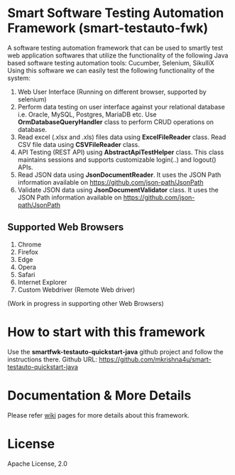 # Smart Software Testing Automation Framework (smart-testauto-fwk)
A software testing automation framework that can be used to smartly test web application softwares that utilize the functionality of the following Java based software testing automation tools: Cucumber, Selenium, SikulliX
Using this software we can easily test the following functionality of the system:

1.  Web User Interface (Running on different browser, supported by selenium)
2.  Perform data testing on user interface against your relational database i.e. Oracle, MySQL, Postgres, MariaDB etc. Use **OrmDatabaseQueryHandler** class to perform CRUD operations on database.
3. Read excel (.xlsx and .xls) files data using **ExcelFileReader** class. Read CSV file data using **CSVFileReader** class.
4.  API Testing (REST API) using **AbstractApiTestHelper** class. This class maintains sessions and supports customizable login(..) and logout() APIs.
5.  Read JSON data using **JsonDocumentReader**. It uses the JSON Path information available on https://github.com/json-path/JsonPath
6. Validate JSON data using **JsonDocumentValidator** class. It uses the JSON Path information available on https://github.com/json-path/JsonPath

## Supported Web Browsers
1.  Chrome
2.  Firefox
3.  Edge
4.  Opera
5.  Safari
6.  Internet Explorer
7.  Custom Webdriver (Remote Web driver)

(Work in progress in supporting other Web Browsers)

# How to start with this framework
Use the **smartfwk-testauto-quickstart-java** github project and follow the instructions there.
Github URL: <https://github.com/mkrishna4u/smart-testauto-quickstart-java>

# Documentation & More Details
Please refer <a href="https://github.com/mkrishna4u/smart-testauto-framework/wiki">wiki</a> pages for more details about this framework.

# License
Apache License, 2.0
